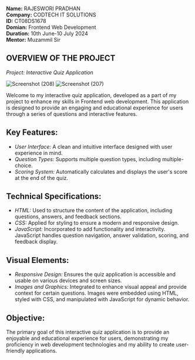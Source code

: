  **Name:** RAJESWORI PRADHAN\
 **Company:** CODTECH IT SOLUTIONS\
 **ID:** CT08DS1678\
 **Domian:** Frontend Web Development\
 **Duration:** 10th June-10 July 2024\
 **Mentor:** Muzammil Sir

 ## OVERVIEW OF THE PROJECT

*Project: Interactive Quiz Application*

![Screenshot (208)](https://github.com/Rajeswori/CODTECH-Task2/assets/159108922/c0754906-8597-48a8-ac75-8f8e5281df9c)
![Screenshot (207)](https://github.com/Rajeswori/CODTECH-Task2/assets/159108922/b6b0f8bb-22c8-44b6-b012-be43a1b6ca17)


Welcome to my interactive quiz application, developed as a part of my project to enhance my skills in Frontend web development. This application is designed to provide an engaging and educational experience for users through a series of questions and interactive features.

## Key Features:
- *User Interface:* A clean and intuitive interface designed with user experience in mind.
- *Question Types:* Supports multiple question types, including multiple-choice.
- *Scoring System:* Automatically calculates and displays the user's score at the end of the quiz.

## Technical Specifications:
- *HTML:* Used to structure the content of the application, including questions, answers, and feedback sections.
- *CSS:* Applied for styling to ensure a modern and responsive design.
- *JavaScript:* Incorporated to add functionality and interactivity. JavaScript handles question navigation, answer validation, scoring, and feedback display.

## Visual Elements:
- *Responsive Design:* Ensures the quiz application is accessible and usable on various devices and screen sizes.
- *Images and Graphics:* Integrated to enhance visual appeal and provide context for certain questions. Images were embedded using HTML, styled with CSS, and manipulated with JavaScript for dynamic behavior.

## Objective:
The primary goal of this interactive quiz application is to provide an enjoyable and educational experience for users, demonstrating my proficiency in web development technologies and my ability to create user-friendly applications.


